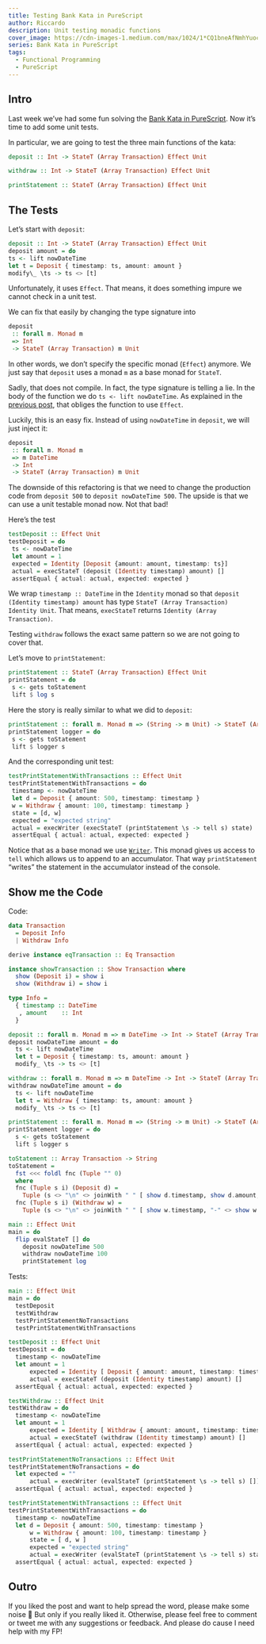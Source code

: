 ```yaml
---
title: Testing Bank Kata in PureScript
author: Riccardo
description: Unit testing monadic functions
cover_image: https://cdn-images-1.medium.com/max/1024/1*CQ1bneAfNmhYuocE6f8gxg.jpeg
series: Bank Kata in PureScript
tags:
  - Functional Programming
  - PureScript
---
```


## Intro

Last week we’ve had some fun solving the [Bank Kata in PureScript](./2019-03-13-bank-kata-in-purescript.html). Now it’s time to add some unit tests.

In particular, we are going to test the three main functions of the kata:

```haskell
deposit :: Int -> StateT (Array Transaction) Effect Unit

withdraw :: Int -> StateT (Array Transaction) Effect Unit

printStatement :: StateT (Array Transaction) Effect Unit
```

## The Tests

Let’s start with `deposit`:

```haskell
deposit :: Int -> StateT (Array Transaction) Effect Unit
deposit amount = do
ts <- lift nowDateTime
let t = Deposit { timestamp: ts, amount: amount }
modify\_ \ts -> ts <> [t]
```

Unfortunately, it uses `Effect`. That means, it does something impure we cannot check in a unit test.

We can fix that easily by changing the type signature into

```haskell
deposit
 :: forall m. Monad m
 => Int
 -> StateT (Array Transaction) m Unit
```

In other words, we don’t specify the specific monad (`Effect`) anymore. We just say that `deposit` uses a monad `m` as a base monad for `StateT`.

Sadly, that does not compile. In fact, the type signature is telling a lie. In the body of the function we do `ts <- lift nowDateTime`. As explained in the [previous post](./2019-03-13-bank-kata-in-purescript.html), that obliges the function to use `Effect`.

Luckily, this is an easy fix. Instead of using `nowDateTime` in `deposit`, we will just inject it:

```haskell
deposit
 :: forall m. Monad m
 => m DateTime
 -> Int
 -> StateT (Array Transaction) m Unit
```

The downside of this refactoring is that we need to change the production code from `deposit 500` to `deposit nowDateTime 500`. The upside is that we can use a unit testable monad now. Not that bad!

Here’s the test

```haskell
testDeposit :: Effect Unit
testDeposit = do
 ts <- nowDateTime
 let amount = 1
 expected = Identity [Deposit {amount: amount, timestamp: ts}]
 actual = execStateT (deposit (Identity timestamp) amount) []
 assertEqual { actual: actual, expected: expected }
```

We wrap `timestamp :: DateTime` in the `Identity` monad so that `deposit (Identity timestamp) amount` has type `StateT (Array Transaction) Identity Unit`. That means, `execStateT` returns `Identity (Array Transaction)`.

Testing `withdraw` follows the exact same pattern so we are not going to cover that.

Let’s move to `printStatement`:

```haskell
printStatement :: StateT (Array Transaction) Effect Unit
printStatement = do
 s <- gets toStatement
 lift $ log s
```

Here the story is really similar to what we did to `deposit`:

```haskell
printStatement :: forall m. Monad m => (String -> m Unit) -> StateT (Array Transaction) m Unit
printStatement logger = do
 s <- gets toStatement
 lift $ logger s
```

And the corresponding unit test:

```haskell
testPrintStatementWithTransactions :: Effect Unit
testPrintStatementWithTransactions = do
 timestamp <- nowDateTime
 let d = Deposit { amount: 500, timestamp: timestamp }
 w = Withdraw { amount: 100, timestamp: timestamp }
 state = [d, w]
 expected = "expected string"
 actual = execWriter (execStateT (printStatement \s -> tell s) state)
 assertEqual { actual: actual, expected: expected }
```

Notice that as a base monad we use [`Writer`](https://pursuit.purescript.org/packages/purescript-transformers/4.2.0/docs/Control.Monad.Writer). This monad gives us access to `tell` which allows us to append to an accumulator. That way `printStatement` “writes” the statement in the accumulator instead of the console.

## Show me the Code

Code:

```haskell
data Transaction
  = Deposit Info
  | Withdraw Info

derive instance eqTransaction :: Eq Transaction

instance showTransaction :: Show Transaction where
  show (Deposit i) = show i
  show (Withdraw i) = show i

type Info =
  { timestamp :: DateTime
   , amount    :: Int
  }

deposit :: forall m. Monad m => m DateTime -> Int -> StateT (Array Transaction) m Unit
deposit nowDateTime amount = do
  ts <- lift nowDateTime
  let t = Deposit { timestamp: ts, amount: amount }
  modify_ \ts -> ts <> [t]

withdraw :: forall m. Monad m => m DateTime -> Int -> StateT (Array Transaction) m Unit
withdraw nowDateTime amount = do
  ts <- lift nowDateTime
  let t = Withdraw { timestamp: ts, amount: amount }
  modify_ \ts -> ts <> [t]

printStatement :: forall m. Monad m => (String -> m Unit) -> StateT (Array Transaction) m Unit
printStatement logger = do
  s <- gets toStatement
  lift $ logger s

toStatement :: Array Transaction -> String
toStatement =
  fst <<< foldl fnc (Tuple "" 0)
  where
  fnc (Tuple s i) (Deposit d) =
    Tuple (s <> "\n" <> joinWith " " [ show d.timestamp, show d.amount, show $ i + d.amount]) (i + d.amount)
  fnc (Tuple s i) (Withdraw w) =
    Tuple (s <> "\n" <> joinWith " " [ show w.timestamp, "-" <> show w.amount, show $ i - w.amount]) (i - w.amount)

main :: Effect Unit
main = do
  flip evalStateT [] do
    deposit nowDateTime 500
    withdraw nowDateTime 100
    printStatement log
```

Tests:

```haskell
main :: Effect Unit
main = do
  testDeposit
  testWithdraw
  testPrintStatementNoTransactions
  testPrintStatementWithTransactions

testDeposit :: Effect Unit
testDeposit = do
  timestamp <- nowDateTime
  let amount = 1
      expected = Identity [ Deposit { amount: amount, timestamp: timestamp } ]
      actual = execStateT (deposit (Identity timestamp) amount) [] 
  assertEqual { actual: actual, expected: expected }

testWithdraw :: Effect Unit
testWithdraw = do
  timestamp <- nowDateTime
  let amount = 1
      expected = Identity [ Withdraw { amount: amount, timestamp: timestamp } ]
      actual = execStateT (withdraw (Identity timestamp) amount) [] 
  assertEqual { actual: actual, expected: expected }

testPrintStatementNoTransactions :: Effect Unit
testPrintStatementNoTransactions = do
  let expected = ""
      actual = execWriter (evalStateT (printStatement \s -> tell s) [])
  assertEqual { actual: actual, expected: expected }

testPrintStatementWithTransactions :: Effect Unit
testPrintStatementWithTransactions = do
  timestamp <- nowDateTime
  let d = Deposit { amount: 500, timestamp: timestamp }
      w = Withdraw { amount: 100, timestamp: timestamp }
      state = [ d, w ]
      expected = "expected string"
      actual = execWriter (evalStateT (printStatement \s -> tell s) state)
  assertEqual { actual: actual, expected: expected }
```

## Outro

If you liked the post and want to help spread the word, please make some noise 🤘 But only if you really liked it. Otherwise, please feel free to comment or tweet me with any suggestions or feedback. And please do cause I need help with my FP!
